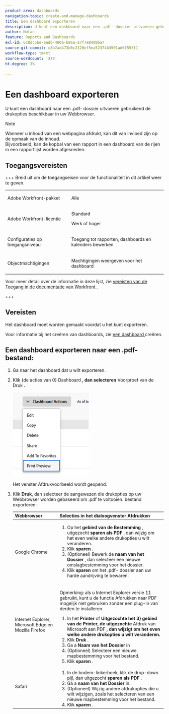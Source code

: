 ```yaml
---
product-area: dashboards
navigation-topic: create-and-manage-dashboards
title: Een dashboard exporteren
description: U kunt een dashboard naar een .pdf- dossier uitvoeren gebruikend de drukopties beschikbaar in uw Webbrowser.
author: Nolan
feature: Reports and Dashboards
exl-id: 6c8dc5be-6adb-400a-b86a-a7f7e84d0ba7
source-git-commit: c8b7ad473b0c2120ef5ea52374b3501ad6f553f1
workflow-type: tm+mt
source-wordcount: '375'
ht-degree: 3%

---
```


# Een dashboard exporteren

<!-- Audited: 1/2025 -->

U kunt een dashboard naar een .pdf- dossier uitvoeren gebruikend de drukopties beschikbaar in uw Webbrowser.

>[!NOTE]
>
>Wanneer u inhoud van een webpagina afdrukt, kan dit van invloed zijn op de opmaak van de inhoud.\
>Bijvoorbeeld, kan de kopbal van een rapport in een dashboard van de rijen in een rapportlijst worden afgesneden.

## Toegangsvereisten

+++ Breid uit om de toegangseisen voor de functionaliteit in dit artikel weer te geven. 

<table style="table-layout:auto"> 
 <col> 
 <col> 
 <tbody> 
  <tr> 
   <td role="rowheader">Adobe Workfront-pakket</td> 
   <td> <p>Alle</p> </td> 
  </tr> 
  <tr> 
   <td role="rowheader">Adobe Workfront-licentie</td> 
   <td> 
      <p>Standard</p>
      <p>Werk of hoger</p>
   </td> 
  </tr> 
  <tr> 
   <td role="rowheader">Configuraties op toegangsniveau</td> 
   <td> <p>Toegang tot rapporten, dashboards en kalenders bewerken</p></td> 
  </tr>  
  <tr> 
   <td role="rowheader">Objectmachtigingen</td> 
   <td> <p>Machtigingen weergeven voor het dashboard</p> </td> 
  </tr> 
 </tbody> 
</table>

Voor meer detail over de informatie in deze lijst, zie [ vereisten van de Toegang in de documentatie van Workfront ](/help/quicksilver/administration-and-setup/add-users/access-levels-and-object-permissions/access-level-requirements-in-documentation.md).

+++

## Vereisten

Het dashboard moet worden gemaakt voordat u het kunt exporteren.

Voor informatie bij het creëren van dashboards, zie [ een dashboard ](../../../reports-and-dashboards/dashboards/creating-and-managing-dashboards/create-dashboard.md) creëren.

## Een dashboard exporteren naar een .pdf-bestand:

1. Ga naar het dashboard dat u wilt exporteren.
1. Klik {de acties van 0} Dashboard **, dan selecteren** Voorproef van de Druk **.**

   ![ de drukvoorproef van het dashboard ](assets/dashboard-actions-print-350x254.png)

   Het venster Afdrukvoorbeeld wordt geopend.

1. Klik **Druk**, dan selecteer de aangewezen die drukopties op uw Webbrowser worden gebaseerd om .pdf te voltooien. bestand exporteren:

   <table style="table-layout:auto"> 
    <col> 
    <col> 
    <thead> 
     <tr> 
      <th>Webbrowser</th> 
      <th>Selecties in het dialoogvenster Afdrukken</th> 
     </tr> 
    </thead> 
    <tbody> 
     <tr> 
      <td>Google Chrome</td> 
      <td> 
       <ol> 
        <li value="1">Op het <strong> gebied van de Bestemming </strong>, uitgezocht <strong> sparen als PDF </strong>, dan wijzig om het even welke andere drukopties u wilt veranderen.</li> 
        <li value="2">Klik <strong> sparen </strong>.</li> 
        <li value="3">(Optioneel) Bewerk de <strong> naam van het Dossier </strong>, dan selecteer een nieuwe omslagbestemming voor het dossier.</li> 
        <li value="4">Klik <strong> sparen </strong> om het .pdf- dossier aan uw harde aandrijving te bewaren.<br><br></li> 
       </ol> </td> 
     </tr> 
     <tr> 
      <td>Internet Explorer, Microsoft Edge en Mozilla Firefox</td> 
      <td> <p>Opmerking: als u Internet Explorer versie 11 gebruikt, kunt u de functie Afdrukken naar PDF mogelijk niet gebruiken zonder een plug-in van derden te installeren.</p> 
       <ol> 
        <li value="1">In het <strong> Printer </strong> of <strong> Uitgezochte het 3} gebied van de Printer, de uitgezochte </strong> Afdruk van Microsoft aan PDF <strong>, dan wijzigt om het even welke andere drukopties u wilt veranderen.</strong></li> 
        <li value="2">Klik <strong> Druk </strong>.</li> 
        <li value="3">Ga a <strong> Naam van het Dossier </strong> in</li> 
        <li value="4">(Optioneel) Selecteer een nieuwe mapbestemming voor het bestand.</li> 
        <li value="5">Klik <strong> sparen </strong>.</li> 
       </ol> </td> 
     </tr> 
     <tr> 
      <td>Safari</td> 
      <td> 
       <ol> 
        <li value="1">In de bodem-linkerhoek, klik de drop-down pijl, dan uitgezocht <strong> sparen als PDF </strong>.</li> 
        <li value="2">Ga a <strong> naam van het Dossier </strong> in.</li> 
        <li value="3">(Optioneel) Wijzig andere afdrukopties die u wilt wijzigen, zoals het selecteren van een nieuwe mapbestemming voor het bestand.</li> 
        <li value="4">Klik <strong> sparen </strong>.</li> 
       </ol> </td> 
     </tr> 
    </tbody> 
   </table>

